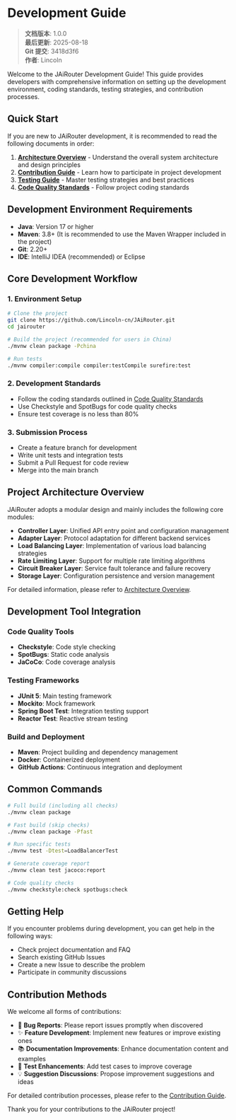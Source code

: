 ﻿# Development Guide

<!-- 版本信息 -->
> **文档版本**: 1.0.0  
> **最后更新**: 2025-08-18  
> **Git 提交**: 3418d3f6  
> **作者**: Lincoln
<!-- /版本信息 -->


Welcome to the JAiRouter Development Guide! This guide provides developers with comprehensive information on setting up the development environment, coding standards, testing strategies, and contribution processes.

## Quick Start

If you are new to JAiRouter development, it is recommended to read the following documents in order:

1. **[Architecture Overview](architecture.md)** - Understand the overall system architecture and design principles
2. **[Contribution Guide](contributing.md)** - Learn how to participate in project development
3. **[Testing Guide](testing.md)** - Master testing strategies and best practices
4. **[Code Quality Standards](code-quality.md)** - Follow project coding standards

## Development Environment Requirements

- **Java**: Version 17 or higher
- **Maven**: 3.8+ (It is recommended to use the Maven Wrapper included in the project)
- **Git**: 2.20+
- **IDE**: IntelliJ IDEA (recommended) or Eclipse

## Core Development Workflow

### 1. Environment Setup
```bash
# Clone the project
git clone https://github.com/Lincoln-cn/JAiRouter.git
cd jairouter

# Build the project (recommended for users in China)
./mvnw clean package -Pchina

# Run tests
./mvnw compiler:compile compiler:testCompile surefire:test
```

### 2. Development Standards
- Follow the coding standards outlined in [Code Quality Standards](code-quality.md)
- Use Checkstyle and SpotBugs for code quality checks
- Ensure test coverage is no less than 80%

### 3. Submission Process
- Create a feature branch for development
- Write unit tests and integration tests
- Submit a Pull Request for code review
- Merge into the main branch

## Project Architecture Overview

JAiRouter adopts a modular design and mainly includes the following core modules:

- **Controller Layer**: Unified API entry point and configuration management
- **Adapter Layer**: Protocol adaptation for different backend services
- **Load Balancing Layer**: Implementation of various load balancing strategies
- **Rate Limiting Layer**: Support for multiple rate limiting algorithms
- **Circuit Breaker Layer**: Service fault tolerance and failure recovery
- **Storage Layer**: Configuration persistence and version management

For detailed information, please refer to [Architecture Overview](architecture.md).

## Development Tool Integration

### Code Quality Tools
- **Checkstyle**: Code style checking
- **SpotBugs**: Static code analysis
- **JaCoCo**: Code coverage analysis

### Testing Frameworks
- **JUnit 5**: Main testing framework
- **Mockito**: Mock framework
- **Spring Boot Test**: Integration testing support
- **Reactor Test**: Reactive stream testing

### Build and Deployment
- **Maven**: Project building and dependency management
- **Docker**: Containerized deployment
- **GitHub Actions**: Continuous integration and deployment

## Common Commands

```bash
# Full build (including all checks)
./mvnw clean package

# Fast build (skip checks)
./mvnw clean package -Pfast

# Run specific tests
./mvnw test -Dtest=LoadBalancerTest

# Generate coverage report
./mvnw clean test jacoco:report

# Code quality checks
./mvnw checkstyle:check spotbugs:check
```

## Getting Help

If you encounter problems during development, you can get help in the following ways:

- Check project documentation and FAQ
- Search existing GitHub Issues
- Create a new Issue to describe the problem
- Participate in community discussions

## Contribution Methods

We welcome all forms of contributions:

- 🐛 **Bug Reports**: Please report issues promptly when discovered
- ✨ **Feature Development**: Implement new features or improve existing ones
- 📚 **Documentation Improvements**: Enhance documentation content and examples
- 🧪 **Test Enhancements**: Add test cases to improve coverage
- 💡 **Suggestion Discussions**: Propose improvement suggestions and ideas

For detailed contribution processes, please refer to the [Contribution Guide](contributing.md).

Thank you for your contributions to the JAiRouter project!
